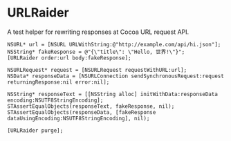 URLRaider
===========

A test helper for rewriting responses at Cocoa URL request API.

    NSURL* url = [NSURL URLWithString:@"http://example.com/api/hi.json"];
    NSString* fakeResponse = @"{\"title\": \"Hello, 世界!\"}";
    [URLRaider order:url body:fakeResponse];

    NSURLRequest* request = [NSURLRequest requestWithURL:url];
    NSData* responseData = [NSURLConnection sendSynchronousRequest:request returningResponse:nil error:nil];

    NSString* responseText = [[NSString alloc] initWithData:responseData encoding:NSUTF8StringEncoding];
    STAssertEqualObjects(responseText, fakeResponse, nil);
    STAssertEqualObjects(responseData, [fakeResponse dataUsingEncoding:NSUTF8StringEncoding], nil);

    [URLRaider purge];
